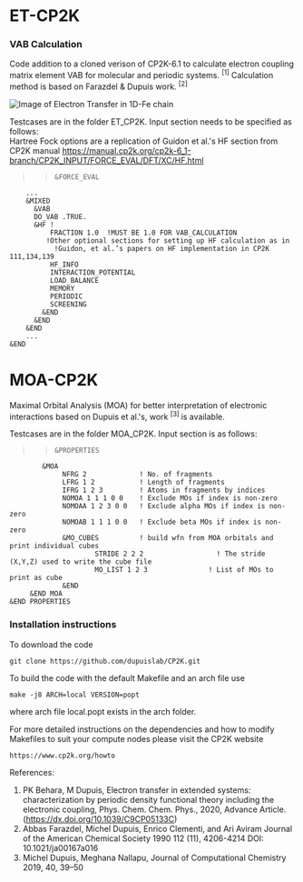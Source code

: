 # ET-CP2K 
### VAB Calculation

Code addition to a cloned verison of CP2K-6.1 to calculate electron coupling matrix element VAB for molecular and periodic systems. <sup>[1]</sup> Calculation method is based on Farazdel & Dupuis work. <sup>[2]<sup> 

![Image of Electron Transfer in 1D-Fe chain](https://https://github.com/dupuislab/CP2K/ET_CP2K/images/Figure3.tif)

Testcases are in the folder ET_CP2K. Input section needs to be specified as follows:<br />
Hartree Fock options are a replication of Guidon et al.'s HF section from CP2K manual https://manual.cp2k.org/cp2k-6_1-branch/CP2K_INPUT/FORCE_EVAL/DFT/XC/HF.html

>
>>     &FORCE_EVAL
        ...
        &MIXED
          &VAB
          DO_VAB .TRUE.
          &HF !
              FRACTION 1.0  !MUST BE 1.0 FOR VAB_CALCULATION
      	     !Other optional sections for setting up HF calculation as in
        	   !Guidon, et al.’s papers on HF implementation in CP2K  111,134,139
              HF_INFO
              INTERACTION_POTENTIAL
              LOAD_BALANCE
              MEMORY
              PERIODIC
              SCREENING 
            &END
          &END
        &END
        ...
    &END

# MOA-CP2K

Maximal Orbital Analysis (MOA) for better interpretation of electronic interactions based on Dupuis et al.'s, work <sup> [3] </sup> is available.

Testcases are in the folder MOA_CP2K. Input section is as follows:<br />

> 
>>     &PROPERTIES
            &MOA
                 NFRG 2             ! No. of fragments
                 LFRG 1 2           ! Length of fragments 
                 IFRG 1 2 3         ! Atoms in fragments by indices 
                 NOMOA 1 1 1 0 0    ! Exclude MOs if index is non-zero
                 NOMOAA 1 2 3 0 0   ! Exclude alpha MOs if index is non-zero
                 NOMOAB 1 1 1 0 0   ! Exclude beta MOs if index is non-zero
                 &MO_CUBES          ! build wfn from MOA orbitals and print individual cubes                             
                         STRIDE 2 2 2                  ! The stride (X,Y,Z) used to write the cube file
                         MO_LIST 1 2 3               ! List of MOs to print as cube
                 &END
         &END MOA
    &END PROPERTIES

### Installation instructions
To download the code
 
`git clone https://github.com/dupuislab/CP2K.git`

To build the code with the default Makefile and an arch file use 

`make -j8 ARCH=local VERSION=popt`

where arch file local.popt exists in the arch folder. 

For more detailed instructions on the dependencies and how to modify Makefiles to suit your compute nodes please visit the CP2K website

`https://www.cp2k.org/howto`

References:

1. PK Behara, M Dupuis, Electron transfer in extended systems: characterization by periodic density functional theory including the electronic coupling, Phys. Chem. Chem. Phys., 2020, Advance Article.(https://dx.doi.org/10.1039/C9CP05133C)
2.    Abbas Farazdel, Michel Dupuis, Enrico Clementi, and Ari Aviram Journal of the American Chemical Society 1990 112 (11), 4206-4214 DOI: 10.1021/ja00167a016
3.    Michel Dupuis, Meghana Nallapu, Journal of Computational Chemistry 2019, 40, 39–50

